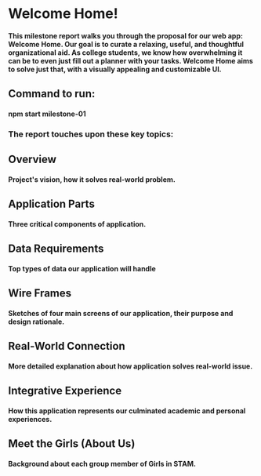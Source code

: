 # Welcome Home!

#### This milestone report walks you through the proposal for our web app: Welcome Home. Our goal is to curate a relaxing, useful, and thoughtful organizational aid. As college students, we know how overwhelming it can be to even just fill out a planner with your tasks. Welcome Home aims to solve just that, with a visually appealing and customizable UI. 

## Command to run: 
#### npm start milestone-01 

### The report touches upon these key topics:

## Overview
#### Project's vision, how it solves real-world problem.
## Application Parts
#### Three critical components of application.
## Data Requirements
#### Top types of data our application will handle
## Wire Frames
#### Sketches of four main screens of our application, their purpose and design rationale.
## Real-World Connection
#### More detailed explanation about how application solves real-world issue. 
## Integrative Experience
#### How this application represents our culminated academic and personal experiences. 
## Meet the Girls (About Us)
#### Background about each group member of Girls in STAM. 


